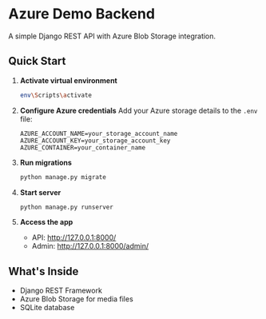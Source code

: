 # Azure Demo Backend

A simple Django REST API with Azure Blob Storage integration.

## Quick Start

1. **Activate virtual environment**

   ```bash
   env\Scripts\activate
   ```

2. **Configure Azure credentials**
   Add your Azure storage details to the `.env` file:

   ```
   AZURE_ACCOUNT_NAME=your_storage_account_name
   AZURE_ACCOUNT_KEY=your_storage_account_key
   AZURE_CONTAINER=your_container_name
   ```

3. **Run migrations**

   ```bash
   python manage.py migrate
   ```

4. **Start server**

   ```bash
   python manage.py runserver
   ```

5. **Access the app**
   - API: http://127.0.0.1:8000/
   - Admin: http://127.0.0.1:8000/admin/

## What's Inside

- Django REST Framework
- Azure Blob Storage for media files
- SQLite database
